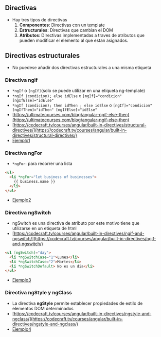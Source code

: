 ## Directivas
- Hay tres tipos de directivas
    1. **Componentes**: Directivas con un template
    2. **Estructurales**: Directivas que cambian el DOM
    3. **Atributos**: DIrectivas implementadas a traves de atributos que pueden modificar el elemento al que estan asignados.

## Directivas estructurales
- No puedese añadir dos directivas estructurales a una misma etiqueta

### Directiva ngIf
- `*ngIf` o `[ngIf]`(solo se puede utilizar en una etiqueta ng-template) 
- `*ngIf (condicion); else idElse`  o `[ngIf]="condicion" [ngIfElse]="idElse"`
- `*ngIf (condicion); then idThen ; else idElse` o `[ngIf]="condicion" [ngIfThen]="idThen" [ngIfElse]="idElse"`
- [https://ultimatecourses.com/blog/angular-ngif-else-then](https://ultimatecourses.com/blog/angular-ngif-else-then)
- [https://codecraft.tv/courses/angular/built-in-directives/structural-directives/](https://codecraft.tv/courses/angular/built-in-directives/structural-directives/)
- [Ejemplo1](../examples/3-directivas/ejemplo1/README.md)

### Directiva ngFor
- `*ngFor`: para recorrer una lista
```html
<ul>
  <li *ngFor="let business of businesses">
    {{ business.name }}
  </li>
</ul>
```
- [Ejemplo2](../examples/3-directivas/ejemplo2/README.md)

### Directiva ngSwitch
- ngSwitch es una directiva de atributo por este motivo tiene que utilizarse en un etiqueta de html
- [https://codecraft.tv/courses/angular/built-in-directives/ngif-and-ngswitch/](https://codecraft.tv/courses/angular/built-in-directives/ngif-and-ngswitch/)
```html
<ul [ngSwitch]="day">
  <li *ngSwitchCase="1">Lunes</li>
  <li *ngSwitchCase="2">Martes</li>
  <li *ngSwitchDefault> No es un dia</li>
</ul>
```
- [Ejemplo3](../examples/3-directivas/ejemplo3/README.md)

### Directiva ngStyle y ngClass
- La directiva **ngStyle** permite establecer propiedades de estilo de elementos DOM determinados
- [https://codecraft.tv/courses/angular/built-in-directives/ngstyle-and-ngclass/](https://codecraft.tv/courses/angular/built-in-directives/ngstyle-and-ngclass/)
- [Ejemplo4](../examples/3-directivas/ejemplo4/README.md)